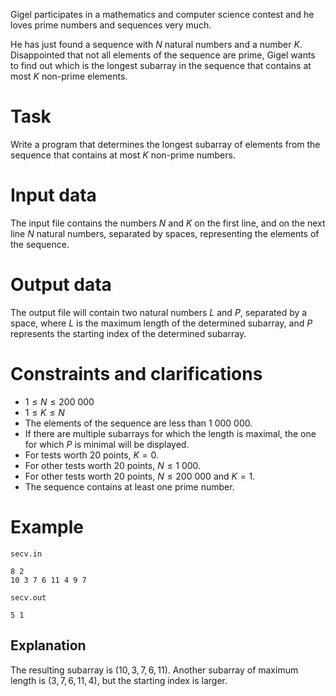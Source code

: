 Gigel participates in a mathematics and computer science contest and he loves prime numbers and sequences very much.

He has just found a sequence with $N$ natural numbers and a number $K$. Disappointed that not all elements of the sequence are prime, Gigel wants to find out which is the longest subarray in the sequence that contains at most $K$ non-prime elements.

# Task

Write a program that determines the longest subarray of elements from the sequence that contains at most $K$ non-prime numbers.

# Input data

The input file contains the numbers $N$ and $K$ on the first line, and on the next line $N$ natural numbers, separated by spaces, representing the elements of the sequence.

# Output data

The output file will contain two natural numbers $L$ and $P$, separated by a space, where $L$ is the maximum length of the determined subarray, and $P$ represents the starting index of the determined subarray.

# Constraints and clarifications

* $1 \leq N \leq 200\ 000$
* $1 \leq K \leq N$
* The elements of the sequence are less than $1\ 000\ 000$.
* If there are multiple subarrays for which the length is maximal, the one for which $P$ is minimal will be displayed.
* For tests worth $20$ points, $K = 0$.
* For other tests worth $20$ points, $N \leq 1\ 000$.
* For other tests worth $20$ points, $N \leq 200\ 000$ and $K = 1$.
* The sequence contains at least one prime number.

# Example

`secv.in`

```
8 2
10 3 7 6 11 4 9 7
```

`secv.out`

```
5 1
```

## Explanation

The resulting subarray is $(10, 3, 7, 6, 11)$. Another subarray of maximum length is $(3, 7, 6, 11, 4)$, but the starting index is larger.